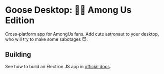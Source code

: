 # Goose Desktop: 👩‍🚀 Among Us Edition
Cross-platform app for AmongUs fans. Add cute astronaut to your desktop, who will try to make some sabotages 😈.
## Building
See how to build an Electron.JS app in <a href="https://www.electronjs.org/docs/development/build-instructions-gn">official docs</a>.
